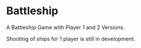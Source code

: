 # Battleship

A Battleship Game with Player 1 and 2 Versions.

Shooting of ships for 1 player is still in development.
